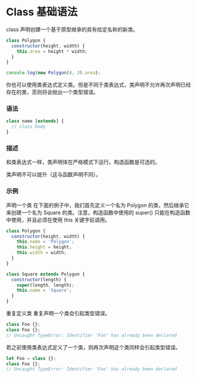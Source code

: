 # Class 基础语法

class 声明创建一个基于原型继承的具有给定名称的新类。

```JavaScript
class Polygon {
  constructor(height, width) {
    this.area = height * width;
  }
}

console.log(new Polygon(4, 3).area);
```

你也可以使用类表达式定义类。但是不同于类表达式，类声明不允许再次声明已经存在的类，否则将会抛出一个类型错误。

### 语法

```JavaScript
class name [extends] {
  // class body
}
```

### 描述

和类表达式一样，类声明体在严格模式下运行。构造函数是可选的。

类声明不可以提升（这与函数声明不同）。

### 示例

声明一个类
在下面的例子中，我们首先定义一个名为 Polygon 的类，然后继承它来创建一个名为 Square 的类。注意，构造函数中使用的 super() 只能在构造函数中使用，并且必须在使用 this 关键字前调用。

```JavaScript
class Polygon {
  constructor(height, width) {
    this.name = 'Polygon';
    this.height = height;
    this.width = width;
  }
}

class Square extends Polygon {
  constructor(length) {
    super(length, length);
    this.name = 'Square';
  }
}
```

重复定义类
重复声明一个类会引起类型错误。

```JavaScript
class Foo {};
class Foo {};
// Uncaught TypeError: Identifier 'Foo' has already been declared
```

若之前使用类表达式定义了一个类，则再次声明这个类同样会引起类型错误。

```JavaScript
let Foo = class {};
class Foo {};
// Uncaught TypeError: Identifier 'Foo' has already been declared
```
